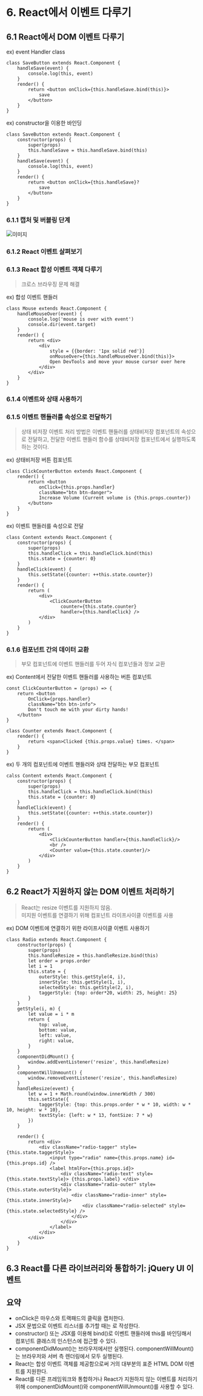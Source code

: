 # 6. React에서 이벤트 다루기

## 6.1 React에서 DOM 이벤트 다루기

ex) event Handler class
```
class SaveButton extends React.Component {
    handleSave(event) {
        console.log(this, event)
    }
    render() {
        return <button onClick={this.handleSave.bind(this)}>
            save
        </button>
    }
}
```


ex) constructor을 이용한 바인딩
```
class SaveButton extends React.Component {
    constructor(props) {
        super(props)
        this.handleSave = this.handleSave.bind(this)
    }
    handleSave(event) {
        console.log(this, event)
    }
    render() {
        return <button onClick={this.handleSave}?
            save
        </button>
    }
}
```

### 6.1.1 캡처 및 버블링 단계
![이미지](../images/capture.jpg)

### 6.1.2 React 이벤트 살펴보기

### 6.1.3 React 합성 이벤트 객체 다루기
> 크로스 브라우징 문제 해결

ex) 합성 이벤트 핸들러
```
class Mouse extends React.Component {
    handleMouseOver(event) {
        console.log('mouse is over with event')
        console.dir(event.target)
    }
    render() {
        return <div>
            <div
                style = {{border: '1px solid red'}]
                onMouseOver={this.handleMouseOver.bind(this)}>
                Open DevTools and move your mouse cursor over here
            </div>
        </div>
    }
}
```

### 6.1.4 이벤트와 상태 사용하기

### 6.1.5 이벤트 핸들러를 속성으로 전달하기
> 상태 비저장 이벤트 처리 방법은 이벤트 핸들러를 상태비저장 컴포넌트의 속성으로 전달하고, 
> 전달한 이벤트 핸들러 함수를 상태비저장 컴포넌트에서 실행하도록 하는 것이다.

ex) 상태비저장 버튼 컴포넌트
```
class ClickCounterButton extends React.Component {
    render() {
        return <button
            onClick={this.props.handler}
            className="btn btn-danger">
            Increase Volume (Current volume is {this.props.counter})
        </button>
    }
}
```

ex) 이벤트 핸들러를 속성으로 전달
```
class Content extends React.Component {
    constructor(props) {
        super(props)
        this.handleClick = this.handleClick.bind(this)
        this.state = {counter: 0}
    }
    handleClick(event) {
        this.setState({counter: ++this.state.counter})
    }
    render() {
        return (
            <div>
                <ClickCounterButton
                    counter={this.state.counter}
                    handler={this.handleClick} />
            </div>
        )
    }
}
```

### 6.1.6 컴포넌트 간의 데이터 교환
> 부모 컴포넌트에 이벤트 핸들러를 두어 자식 컴포넌들과 정보 교환

ex) Content에서 전달한 이벤트 핸들러를 사용하는 버튼 컴포넌트
```
const ClickCounterButton = (props) => {
    return <button
        OnClick={props.handler}
        className="btn btn-info">
        Don't touch me with your dirty hands!
    </button>
}

class Counter extends React.Component {
    render() {
        return <span>Clicked {this.props.value} times. </span>
    }
}
```

ex) 두 개의 컴포넌트에 이벤트 핸들러와 상태 전달하는 부모 컴포넌트
```
calss Content extends React.Component {
    constructor(props) {
        super(props)
        this.handleClick = this.handleClick.bind(this)
        this.state = {counter: 0}
    }
    handleClick(event) {
        this.setState({counter: ++this.state.counter})
    }
    render() {
        return (
            <div>
                <ClickCounterButton handler={this.handleClick}/>
                <br />
                <Counter value={this.state.counter}/>
            </div>
        )
    }
}
```

## 6.2 React가 지원하지 않는 DOM 이벤트 처리하기
> React는 resize 이벤트를 지원하지 않음. <br/>
> 미지원 이벤트를 연결하기 위해 컴포넌트 라이프사이클 이벤트를 사용

ex) DOM 이벤트에 연결하기 위한 라이프사이클 이벤트 사용하기
```
class Radio extends React.Component {
    constructor(props) {
        super(props)
        this.handleResize = this.handleResize.bind(this)
        let order = props.order
        let i = 1
        this.state = {
            outerStyle: this.getStyle(4, i),
            innerStyle: this.getStyle(1, i),
            selectedStyle: this.getStyle(2, i),
            taggerStyle: {top: order*20, width: 25, height: 25}
        }
    }
    getStyle(i, m) {
        let value = i * m
        return {
            top: value,
            bottom: value,
            left: value,
            right: value,
        }
    }
    componentDidMount() {
        window.addEventListener('resize', this.handleResize)
    }
    componentWillUnmount() {
        window.removeEventListener('resize', this.handleResize)
    }
    handleResize(event) {
        let w = 1 + Math.round(window.innerWidth / 300)
        this.setState({
            taggerStyle: {top: this.props.order * w * 10, width: w * 10, height: w * 10},
            textStyle: {left: w * 13, fontSize: 7 * w}
        })
    }
    
    render() {
        return <div>
            <div className="radio-tagger" style={this.state.taggerStyle}>
                <input type="radio" name={this.props.name} id={this.props.id} />
                <label htmlFor={this.props.id}>
                    <div className="radio-text" style={this.state.textStyle}> {this.props.label} </div>
                    <div className="radio-outer" style={this.state.outerStyle}>
                        <div className="radio-inner" style={this.state.innerStyle}>
                            <div className="radio-selected" style={this.state.selectedStyle} />
                        </div>
                    </div>
                </label>
            </div>
        </div>
    }
}
```

## 6.3 React를 다른 라이브러리와 통합하기: jQuery UI 이벤트

## 요약
* onClick은 마우스와 트랙패드의 클릭을 캡처한다.
* JSX 문법으로 이벤트 리스너를 추가할 때는 <a onNAME={this.METHOD}>로 작성한다.
* constructor() 또는 JSX를 이용해 bind()로 이벤트 핸들러에 this를 바인딩해서 컴포넌트 클래스의 인스턴스에 접근할 수 있다.
* componentDidMount()는 브라우저에서만 실행된다. componentWillMount()는 브라우저와 서버 측 렌더링에서 모두 실행된다.
* React는 합성 이벤트 객체를 제공함으로써 거의 대부분의 표준 HTML DOM 이벤트를 지원한다.
* React를 다른 프레임워크와 통합하거나 React가 지원하지 않는 이벤트를 처리하기 위해 componentDidMount()와 componentWillUnmount()를 사용할 수 있다.